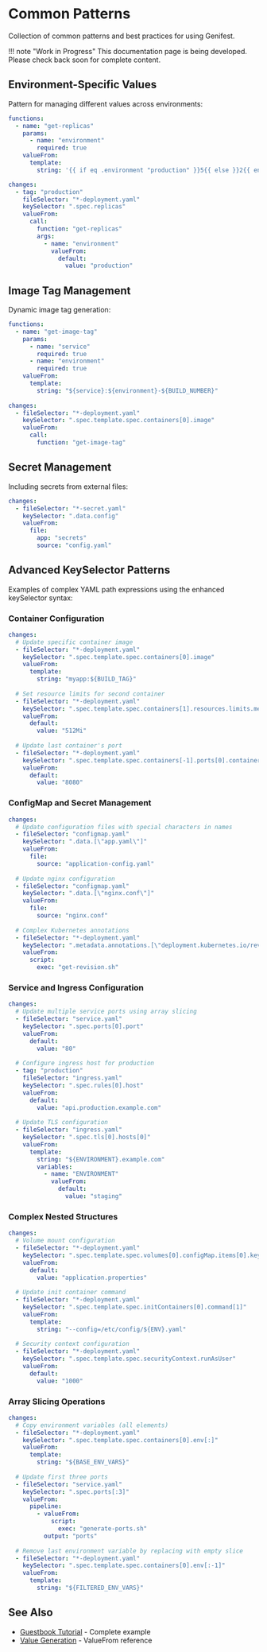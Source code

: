 # Common Patterns

Collection of common patterns and best practices for using Genifest.

!!! note "Work in Progress"
    This documentation page is being developed. Please check back soon for complete content.

## Environment-Specific Values

Pattern for managing different values across environments:

```yaml
functions:
  - name: "get-replicas"
    params:
      - name: "environment"
        required: true
    valueFrom:
      template:
        string: '{{ if eq .environment "production" }}5{{ else }}2{{ end }}'

changes:
  - tag: "production"
    fileSelector: "*-deployment.yaml"
    keySelector: ".spec.replicas"
    valueFrom:
      call:
        function: "get-replicas"
        args:
          - name: "environment"
            valueFrom:
              default:
                value: "production"
```

## Image Tag Management

Dynamic image tag generation:

```yaml
functions:
  - name: "get-image-tag"
    params:
      - name: "service"
        required: true
      - name: "environment"
        required: true
    valueFrom:
      template:
        string: "${service}:${environment}-${BUILD_NUMBER}"
        
changes:
  - fileSelector: "*-deployment.yaml"
    keySelector: ".spec.template.spec.containers[0].image"
    valueFrom:
      call:
        function: "get-image-tag"
```

## Secret Management

Including secrets from external files:

```yaml
changes:
  - fileSelector: "*-secret.yaml"
    keySelector: ".data.config"
    valueFrom:
      file:
        app: "secrets"
        source: "config.yaml"
```

## Advanced KeySelector Patterns

Examples of complex YAML path expressions using the enhanced keySelector syntax:

### Container Configuration

```yaml
changes:
  # Update specific container image
  - fileSelector: "*-deployment.yaml"
    keySelector: ".spec.template.spec.containers[0].image"
    valueFrom:
      template:
        string: "myapp:${BUILD_TAG}"
        
  # Set resource limits for second container  
  - fileSelector: "*-deployment.yaml"
    keySelector: ".spec.template.spec.containers[1].resources.limits.memory"
    valueFrom:
      default:
        value: "512Mi"
        
  # Update last container's port
  - fileSelector: "*-deployment.yaml"  
    keySelector: ".spec.template.spec.containers[-1].ports[0].containerPort"
    valueFrom:
      default:
        value: "8080"
```

### ConfigMap and Secret Management

```yaml
changes:
  # Update configuration files with special characters in names
  - fileSelector: "configmap.yaml"
    keySelector: ".data.[\"app.yaml\"]"
    valueFrom:
      file:
        source: "application-config.yaml"
        
  # Update nginx configuration
  - fileSelector: "configmap.yaml"
    keySelector: ".data.[\"nginx.conf\"]"
    valueFrom:
      file:
        source: "nginx.conf"
        
  # Complex Kubernetes annotations
  - fileSelector: "*-deployment.yaml"
    keySelector: ".metadata.annotations.[\"deployment.kubernetes.io/revision\"]" 
    valueFrom:
      script:
        exec: "get-revision.sh"
```

### Service and Ingress Configuration

```yaml
changes:
  # Update multiple service ports using array slicing
  - fileSelector: "service.yaml"
    keySelector: ".spec.ports[0].port"
    valueFrom:
      default:
        value: "80"
        
  # Configure ingress host for production
  - tag: "production"
    fileSelector: "ingress.yaml"
    keySelector: ".spec.rules[0].host"
    valueFrom:
      default:
        value: "api.production.example.com"
        
  # Update TLS configuration
  - fileSelector: "ingress.yaml"
    keySelector: ".spec.tls[0].hosts[0]"
    valueFrom:
      template:
        string: "${ENVIRONMENT}.example.com"
        variables:
          - name: "ENVIRONMENT"
            valueFrom:
              default:
                value: "staging"
```

### Complex Nested Structures  

```yaml
changes:
  # Volume mount configuration
  - fileSelector: "*-deployment.yaml"
    keySelector: ".spec.template.spec.volumes[0].configMap.items[0].key"
    valueFrom:
      default:
        value: "application.properties"
        
  # Update init container command
  - fileSelector: "*-deployment.yaml"
    keySelector: ".spec.template.spec.initContainers[0].command[1]"
    valueFrom:
      template:
        string: "--config=/etc/config/${ENV}.yaml"
        
  # Security context configuration
  - fileSelector: "*-deployment.yaml"
    keySelector: ".spec.template.spec.securityContext.runAsUser"
    valueFrom:
      default:
        value: "1000"
```

### Array Slicing Operations

```yaml
changes:
  # Copy environment variables (all elements)
  - fileSelector: "*-deployment.yaml"
    keySelector: ".spec.template.spec.containers[0].env[:]"
    valueFrom:
      template:
        string: "${BASE_ENV_VARS}"
        
  # Update first three ports
  - fileSelector: "service.yaml"  
    keySelector: ".spec.ports[:3]"
    valueFrom:
      pipeline:
        - valueFrom:
            script:
              exec: "generate-ports.sh"
          output: "ports"
          
  # Remove last environment variable by replacing with empty slice
  - fileSelector: "*-deployment.yaml"
    keySelector: ".spec.template.spec.containers[0].env[:-1]"
    valueFrom:
      template:
        string: "${FILTERED_ENV_VARS}"
```

## See Also

- [Guestbook Tutorial](guestbook.md) - Complete example
- [Value Generation](../user-guide/value-generation.md) - ValueFrom reference